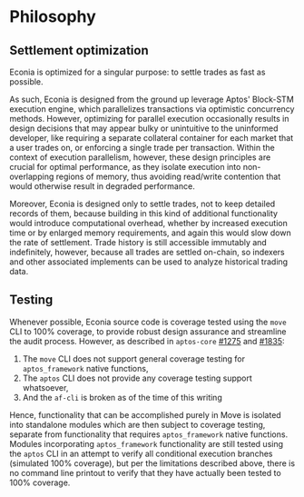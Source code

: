 # Philosophy

## Settlement optimization

Econia is optimized for a singular purpose:
to settle trades as fast as possible.

As such, Econia is designed from the ground up leverage Aptos' Block-STM execution engine, which parallelizes transactions via optimistic concurrency methods.
However, optimizing for parallel execution occasionally results in design decisions that may appear bulky or unintuitive to the uninformed developer, like requiring a separate collateral container for each market that a user trades on, or enforcing a single trade per transaction.
Within the context of execution parallelism, however, these design principles are crucial for optimal performance, as they isolate execution into non-overlapping regions of memory, thus avoiding read/write contention that would otherwise result in degraded performance.

Moreover, Econia is designed only to settle trades, not to keep detailed records of them, because building in this kind of additional functionality would introduce computational overhead, whether by increased execution time or by enlarged memory requirements, and again this would slow down the rate of settlement.
Trade history is still accessible immutably and indefinitely, however, because all trades are settled on-chain, so indexers and other associated implements can be used to analyze historical trading data.

## Testing

Whenever possible, Econia source code is coverage tested using the `move` CLI to 100% coverage, to provide robust design assurance and streamline the audit process.
However, as described in `aptos-core` [#1275](https://github.com/aptos-labs/aptos-core/issues/1275) and [#1835](https://github.com/aptos-labs/aptos-core/issues/1835):

1. The `move` CLI does not support general coverage testing for `aptos_framework` native functions,
1. The `aptos` CLI does not provide any coverage testing support whatsoever,
1. And the `af-cli` is broken as of the time of this writing

Hence, functionality that can be accomplished purely in Move is isolated into standalone modules which are then subject to coverage testing, separate from functionality that requires `aptos_framework` native functions.
Modules incorporating `aptos_framework` functionality are still tested using the `aptos` CLI in an attempt to verify all conditional execution branches (simulated 100% coverage), but per the limitations described above, there is no command line printout to verify that they have actually been tested to 100% coverage.
